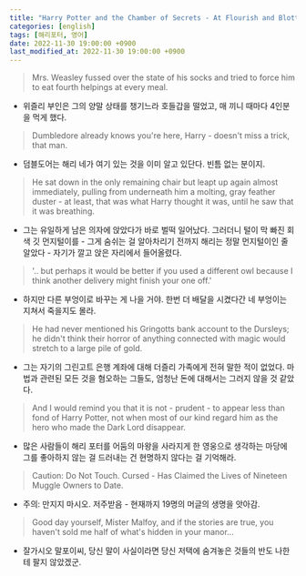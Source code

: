 ```yaml
---
title: "Harry Potter and the Chamber of Secrets - At Flourish and Blotts"
categories: [english]
tags: [해리포터, 영어]
date: 2022-11-30 19:00:00 +0900
last_modified_at: 2022-11-30 19:00:00 +0900
---
```

> Mrs. Weasley fussed over the state of his socks and tried to force him to eat fourth helpings at every meal.
- 위즐리 부인은 그의 양말 상태를 챙기느라 호들갑을 떨었고, 매 끼니 때마다 4인분을 먹게 했다.

> Dumbledore already knows you're here, Harry - doesn't miss a trick, that man.
- 덤블도어는 해리 네가 여기 있는 것을 이미 알고 있단다. 빈틈 없는 분이지.

> He sat down in the only remaining chair but leapt up again almost immediately, pulling from underneath him a molting, gray feather duster - at least, that was what Harry thought it was, until he saw that it was breathing.
- 그는 유일하게 남은 의자에 앉았다가 바로 벌떡 일어났다. 그러더니 털이 막 빠진 회색 깃 먼지털이를 - 그게 숨쉬는 걸 알아차리기 전까지 해리는 정말 먼지털이인 줄 알았다 - 자기가 깔고 앉은 자리에서 들어올렸다.

> '.. but perhaps it would be better if you used a different owl because I think another delivery might finish your one off.'
- 하지만 다른 부엉이로 바꾸는 게 나을 거야. 한번 더 배달을 시켰다간 네 부엉이는 지쳐서 죽을지도 몰라.

> He had never mentioned his Gringotts bank account to the Dursleys; he didn't think their horror of anything connected with magic would stretch to a large pile of gold.
- 그는 자기의 그린고트 은행 계좌에 대해 더즐리 가족에게 전혀 말한 적이 없었다. 마법과 관련된 모든 것을 혐오하는 그들도, 엄청난 돈에 대해서는 그러지 않을 것 같았다.

> And I would remind you that it is not - prudent - to appear less than fond of Harry Potter, not when most of our kind regard him as the hero who made the Dark Lord disappear.
- 많은 사람들이 해리 포터를 어둠의 마왕을 사라지게 한 영웅으로 생각하는 마당에 그를 좋아하지 않는 걸 드러내는 건 현명하지 않다는 걸 기억해라.

> Caution: Do Not Touch. Cursed - Has Claimed the Lives of Nineteen Muggle Owners to Date.
- 주의: 만지지 마시오. 저주받음 - 현재까지 19명의 머글의 생명을 앗아감.

> Good day yourself, Mister Malfoy, and if the stories are true, you haven't sold me half of what's hidden in your manor...
- 잘가시오 말포이씨, 당신 말이 사실이라면 당신 저택에 숨겨놓은 것들의 반도 나한테 팔지 않았겠군.